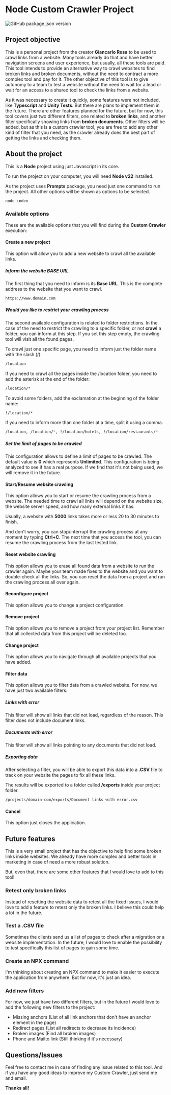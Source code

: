 # Node Custom Crawler Project

![GitHub package.json version](https://img.shields.io/github/package-json/v/giancarlorosa/custom-crawler)

## Project objective

This is a personal project from the creator **Giancarlo Rosa** to be used to crawl links from a website. Many tools already do that and have better navigation screens and user experience, but usually, all these tools are paid. This tool intends to provide an alternative way to crawl websites to find broken links and broken documents, without the need to contract a more complex tool and pay for it. The other objective of this tool is to give autonomy to a team to test a website without the need to wait for a lead or wait for an access to a shared tool to check the links from a website.

As it was necessary to create it quickly, some features were not included, like **Typescript** and **Unity Tests**. But there are plans to implement them in the future. There are other features planned for the future, but for now, this tool covers just two different filters, one related to **broken links**, and another filter specifically showing links from **broken documents**. Other filters will be added, but as this is a custom crawler tool, you are free to add any other kind of filter that you need, as the crawler already does the best part of getting the links and checking them.

## About the project

This is a **Node** project using just Javascript in its core.

To run the project on your computer, you will need **Node v22** installed.

As the project uses **Prompts** package, you need just one command to run the project. All other options will be shown as options to be selected.

```bash
node index
```

### Available options

These are the available options that you will find during the **Custom Crawler** execution:

#### Create a new project

This option will allow you to add a new website to crawl all the available links.

##### Inform the website BASE URL

The first thing that you need to inform is its **Base URL**. This is the complete address to the website that you want to crawl.

```bash
https://www.domain.com
```

##### Would you like to restrict your crawling process

The second available configuration is related to folder restrictions. In the case of the need to restrict the crawling to a specific folder, or not **crawl** a folder, you can inform at this step. If you set this step empty, the crawling tool will visit all the found pages.

To crawl just one specific page, you need to inform just the folder name with the slash (/):

```bash
/location
```

If you need to crawl all the pages inside the /location folder, you need to add the asterisk at the end of the folder:

```bash
/location/*
```

To avoid some folders, add the exclamation at the beginning of the folder name:

```bash
!/location/*
```

If you need to inform more than one folder at a time, split it using a comma.

```bash
/location, /location/*, !/location/hotels, !/location/restaurants/*
```

##### Set the limit of pages to be crawled

This configuration allows to define a limit of pages to be crawled. The default value is **0** which represents **Unlimited**. This configuration is being analyzed to see if has a real purpose. If we find that it's not being used, we will remove it in the future.

#### Start/Resume website crawling

This option allows you to start or resume the crawling process from a website. The needed time to crawl all links will depend on the website size, the website server speed, and how many external links it has.

Usually, a website with **5000** links takes more or less 20 to 30 minutes to finish.

And don't worry, you can stop/interrupt the crawling process at any moment by typing **Ctrl+C**. The next time that you access the tool, you can resume the crawling process from the last tested link.

#### Reset website crawling

This option allows you to erase all found data from a website to run the crawler again. Maybe your team made fixes to the website and you want to double-check all the links. So, you can reset the data from a project and run the crawling process all over again.

#### Reconfigure project

This option allows you to change a project configuration. 

#### Remove project

This option allows you to remove a project from your project list. Remember that all collected data from this project will be deleted too.

#### Change project

This option allows you to navigate through all available projects that you have added.

#### Filter data

This option allows you to filter data from a crawled website. For now, we have just two available filters:

##### Links with error

This filter will show all links that did not load, regardless of the reason. This filter does not include document links.

##### Documents with error

This filter will show all links pointing to any documents that did not load.

##### Exporting data

After selecting a filter, you will be able to export this data into a **.CSV** file to track on your website the pages to fix all these links. 

The results will be exported to a folder called **/exports** inside your project folder.

```bash
/projects/domain-com/exports/Document links with error.csv
```

#### Cancel

This option just closes the application.

## Future features

This is a very small project that has the objective to help find some broken links inside websites. We already have more complex and better tools in marketing in case of need a more robust solution.

But, even that, there are some other features that I would love to add to this tool!

### Retest only broken links

Instead of resetting the website data to retest all the fixed issues, I would love to add a feature to retest only the broken links. I believe this could help a lot in the future.

### Test a .CSV file

Sometimes the clients send us a list of pages to check after a migration or a website implementation. In the future, I would love to enable the possibility to test specifically this list of pages to gain some time.

### Create an NPX command

I'm thinking about creating an NPX command to make it easier to execute the application from anywhere. But for now, it's just an idea.

### Add new filters

For now, we just have two different filters, but in the future I would love to add the following new filters to the project:
- Missing anchors (List of all link anchors that don't have an anchor element in the page)
- Redirect pages (List all redirects to decrease its incidence)
- Broken images (Find all broken images)
- Phone and Mailto link (Still thinking if it's necessary)

## Questions/Issues

Feel free to contact me in case of finding any issue related to this tool. And if you have any good ideas to improve my Custom Crawler, just send me and email.

**Thanks all!**

